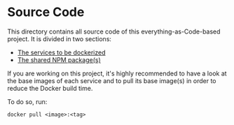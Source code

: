 # Source Code

This directory contains all source code of this everything-as-Code-based project. It is divided in two sections:

- [The services to be dockerized](./services)
- [The shared NPM package(s)](./shared-node-modules)

If you are working on this project, it's highly recommended to have a look at the base images of each service and to pull its base image(s) in order to reduce the Docker build time.

To do so, run:

```shell
docker pull <image>:<tag>
```
